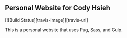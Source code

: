 ## Personal Website for Cody Hsieh

[![Build Status][travis-image]][travis-url]

This is a personal website that uses Pug, Sass, and Gulp.
